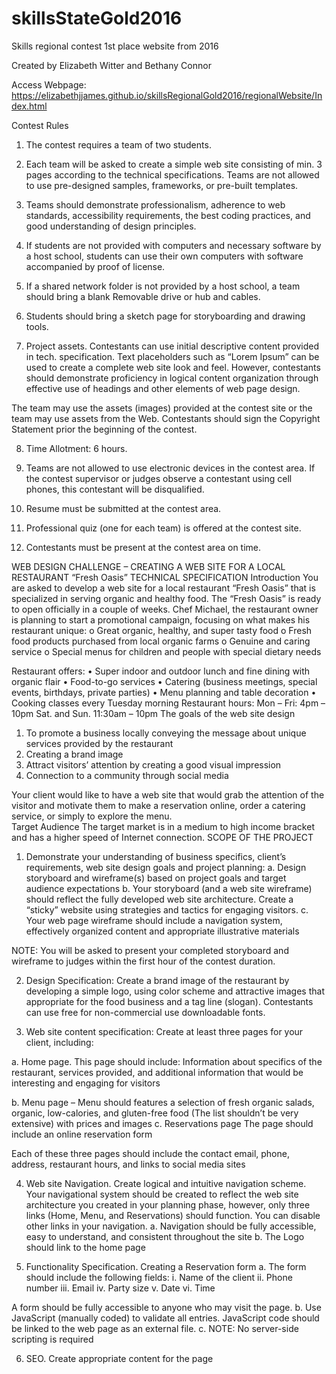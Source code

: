 # skillsStateGold2016
Skills regional contest 1st place website from 2016

Created by Elizabeth Witter and Bethany Connor

Access Webpage: https://elizabethjjames.github.io/skillsRegionalGold2016/regionalWebsite/Index.html

Contest Rules
1.	 The contest requires a team of two students. 

2.	Each team will be asked to create a simple web site consisting of min. 3 pages according to the technical specifications.  Teams are not allowed to use pre-designed samples, frameworks, or pre-built templates.  

3.	Teams should demonstrate professionalism, adherence to web standards, accessibility requirements, the best coding practices, and good understanding of design principles.

4.	If students are not provided with computers and necessary software by a host school, students can use their own computers with software accompanied by proof of license.

5.	If a shared network folder is not provided by a host school, a team should bring a blank Removable drive or hub and cables.

6.	Students should bring a sketch page for storyboarding and drawing tools.

7.	Project assets. Contestants can use initial descriptive content provided in tech. specification. Text placeholders such as “Lorem Ipsum” can be used to create a complete web site look and feel. However, contestants should demonstrate proficiency in logical content organization through effective use of headings and other elements of web page design.

The team may use the assets (images) provided at the contest site or the team may use assets from the Web. Contestants should sign the Copyright Statement prior the beginning of the contest. 

8.	Time Allotment: 6 hours.

9.	Teams are not allowed to use electronic devices in the contest area. If the contest supervisor or judges observe a contestant using cell phones, this contestant will be disqualified.

10.	Resume must be submitted at the contest area.

11.	Professional quiz (one for each team) is offered at the contest site.

12.	Contestants must be present at the contest area on time.  

WEB DESIGN CHALLENGE – CREATING A WEB SITE FOR A LOCAL RESTAURANT “Fresh Oasis”
TECHNICAL SPECIFICATION
Introduction
You are asked to develop a web site for a local restaurant “Fresh Oasis” that is specialized in serving organic and healthy food. The “Fresh Oasis” is ready to open officially in a couple of weeks.
 Chef Michael, the restaurant owner is planning to start a promotional campaign, focusing on what makes his restaurant unique:
o	Great organic, healthy, and super tasty food
o	Fresh food products purchased from local organic farms
o	Genuine and caring  service
o	Special menus for children and people with special dietary needs

Restaurant offers:
•	Super indoor and outdoor lunch and fine dining with organic flair
•	Food-to-go services
•	Catering (business meetings, special events, birthdays, private parties)
•	Menu planning and table decoration
•	Cooking classes every Tuesday morning
Restaurant hours:
Mon – Fri: 4pm – 10pm
Sat. and Sun.  11:30am – 10pm
The goals of the web site design
1.	To promote a business locally conveying the message about unique services provided by the restaurant
2.	Creating a brand image
3.	Attract visitors’ attention by creating a good visual impression
4.	Connection to a community through social media



Your client would like to have a web site that would grab the attention of the visitor and motivate them to make a reservation online, order a catering service, or simply to explore the menu.  
Target Audience
 The target market is in a medium to high income bracket and has a higher speed of Internet connection.
SCOPE OF THE PROJECT
1.	Demonstrate your understanding of business specifics, client’s requirements, web site design goals and project planning:
a.	Design storyboard and wireframe(s) based on project goals and target audience expectations
b.	Your storyboard (and a web site wireframe) should reflect the fully developed web site architecture.  Create a “sticky” website using strategies and tactics for engaging visitors.
c.	Your web page wireframe should include a navigation system, effectively organized content and appropriate illustrative materials

NOTE:  You will be asked to present your completed storyboard and wireframe to judges within the first hour of the contest duration.

2.	Design Specification: Create a brand image of the restaurant by developing a simple logo, using color scheme and attractive images that appropriate for the food business and a tag line (slogan).  Contestants can use free for non-commercial use downloadable fonts. 

3.	Web site content specification: Create at least three pages for your client, including:

a.	Home page. This page should include:
 Information about specifics of the restaurant, services provided,  and additional  information  that would be interesting and engaging for visitors

b.	Menu page – 
Menu should features a selection of fresh organic salads, organic, low-calories, and gluten-free food (The list shouldn’t be very extensive) with prices and images
c.	Reservations page
 	The page should include an online reservation form 

Each of these three pages should include the contact email, phone, address, restaurant hours, and links to social media sites

4.	Web site Navigation. Create logical and intuitive navigation scheme. Your navigational system should be created to reflect the web site architecture you created in your planning phase, however, only three links (Home, Menu, and Reservations) should function. You can disable other links in your navigation.
a.	Navigation should be fully accessible, easy to understand, and consistent throughout the site
b.	The Logo should link to the home page

5.	Functionality Specification. Creating a Reservation form
a.	The form should include the following fields:
i.	Name of the client
ii.	Phone number
iii.	Email
iv.	Party size
v.	Date 
vi.	Time

A form should be fully accessible to anyone who may visit the page. 
b.	Use JavaScript (manually coded) to validate all entries. JavaScript code should be linked to the web page as an external file.
c.	NOTE: No server-side scripting is required

6.	SEO. Create appropriate content for the page <title>.  Add meta tags to each page (meta description). Use semantic tags, effective content organization, files & folders names, and target keywords. Optimize images for SEO.

7.	Web Site testing Test your work in multiple web browsers, validate your code using validation services

8.	Work submission. The completed project file should be properly organized:

a.	Create a root folder for your web site and name it with your team number preceded by a P (for post-secondary teams) or S (for secondary teams)
b.	You will place all of your web site’s completed files in that folder.  Keep JavaScript files in the folder named js, images in the images folder, and CSS files in the folder named CSS. 
c.	Keep all PSD resources in the folder named source
